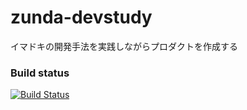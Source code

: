 # zunda-devstudy
イマドキの開発手法を実践しながらプロダクトを作成する

### Build status
[![Build Status](https://travis-ci.org/zunda-cafe/zunda-devstudy.svg?branch=master)](https://travis-ci.org/zunda-cafe/zunda-devstudy)
